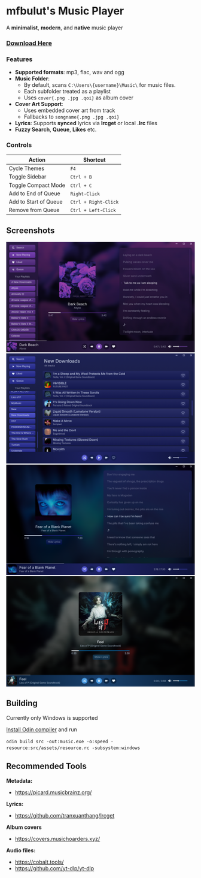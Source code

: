 # mfbulut's Music Player

A **minimalist**, **modern**, and **native** music player

### [Download Here](https://github.com/mfbulut/MusicPlayer/releases/latest)

### Features
- **Supported formats**: mp3, flac, wav and ogg
- **Music Folder**:
  - By default, scans `C:\Users\{username}\Music\` for music files.
  - Each subfolder treated as a playlist
  - Uses `cover{.png .jpg .qoi}` as album cover
- **Cover Art Support**:
  - Uses embedded cover art from track
  - Fallbacks to `songname{.png .jpg .qoi}`
- **Lyrics**: Supports **synced** lyrics via **lrcget** or local **.lrc** files
- **Fuzzy Search**, **Queue**, **Likes** etc.

### Controls

| Action                | Shortcut             |
| --------------------- | -------------------- |
| Cycle Themes          | `F4`                 |
| Toggle Sidebar        | `Ctrl + B`           |
| Toggle Compact Mode   | `Ctrl + C`           |
| Add to End of Queue   | `Right-Click`        |
| Add to Start of Queue | `Ctrl + Right-Click` |
| Remove from Queue     | `Ctrl + Left-Click`  |

## Screenshots

![Screenshot](screenshots/1.png)
![Screenshot](screenshots/2.png)
![Screenshot](screenshots/3.png)
![Screenshot](screenshots/4.png)

## Building

Currently only Windows is supported

[Install Odin compiler](https://odin-lang.org/docs/install/) and run

```odin build src -out:music.exe -o:speed -resource:src/assets/resource.rc -subsystem:windows```

## Recommended Tools

**Metadata:**
* https://picard.musicbrainz.org/

**Lyrics:**
* https://github.com/tranxuanthang/lrcget

**Album covers**
* https://covers.musichoarders.xyz/

**Audio files:**
* https://cobalt.tools/
* https://github.com/yt-dlp/yt-dlp
